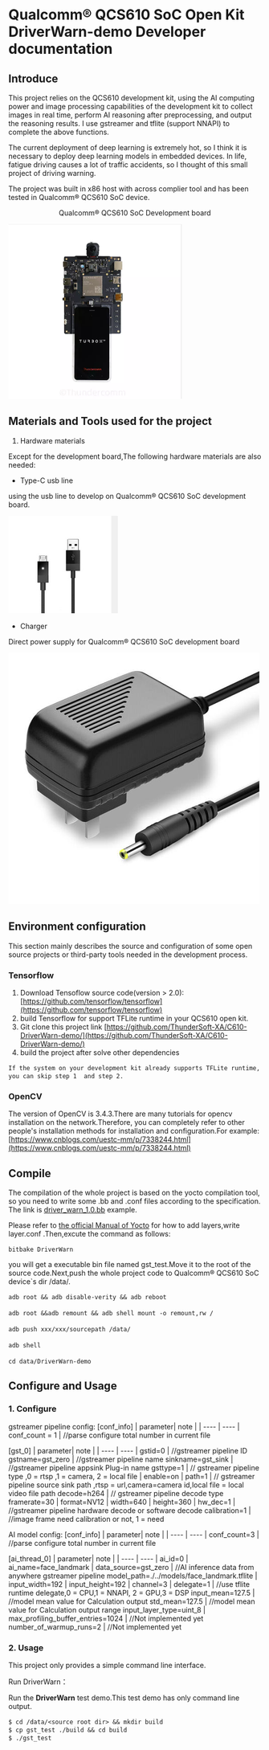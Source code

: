 # Qualcomm® QCS610 SoC Open Kit DriverWarn-demo Developer documentation

## Introduce

This project relies on the QCS610 development kit, using the AI computing power and image processing capabilities of the development kit to collect images in real time, perform AI reasoning after preprocessing, and output the reasoning results. I use gstreamer and tflite (support NNAPI) to complete the above functions. 

The current deployment of deep learning is extremely hot, so I think it is necessary to deploy deep learning models in embedded devices. In life, fatigue driving causes a lot of traffic accidents, so I thought of this small project of driving warning.

The project was built in x86 host with across complier tool and has been tested in Qualcomm® QCS610 SoC device.

<center>Qualcomm® QCS610 SoC Development board</center>

![Turbox C610  Development board](./res/QCS610.png)

## Materials and Tools used for the project

1. Hardware materials

Except for the development board,The following hardware materials are also needed:

* Type-C usb line

using the usb line to develop on Qualcomm® QCS610 SoC development board.

![usb line](./res/usb.png )

* Charger

Direct power supply for Qualcomm® QCS610 SoC development board

![charger](./res/charger.jpg )


## Environment configuration

This section mainly describes the source and configuration of some open source projects or third-party tools needed in the development process.


### Tensorflow

1. Download Tensoflow source code(version > 2.0):
   [https://github.com/tensorflow/tensorflow](https://github.com/tensorflow/tensorflow)
2. build Tensorflow for support TFLite runtime in your QCS610 open kit.
3. Git clone this project link [https://github.com/ThunderSoft-XA/C610-DriverWarn-demo/](https://github.com/ThunderSoft-XA/C610-DriverWarn-demo/)
4. build the project after solve other dependencies 

```
If the system on your development kit already supports TFLite runtime, you can skip step 1  and step 2.
```


### OpenCV

The version of OpenCV is 3.4.3.There are many tutorials for opencv installation on the network.Therefore, you can completely refer to other people's installation methods for installation and configuration.For example:[https://www.cnblogs.com/uestc-mm/p/7338244.html](https://www.cnblogs.com/uestc-mm/p/7338244.html)

## Compile

The compilation of the whole project is based on the yocto compilation tool, so you need to write some .bb and .conf files according to the specification. The link is [driver_warn_1.0.bb](https://github.com/ThunderSoft-XA/C610-DriverWarn-demo/blob/master/C610-DriverWarn-demo/driver_warn_1.0.bb) example.

Please refer to [the official Manual of Yocto](https://www.yoctoproject.org) for how to add layers,write layer.conf .Then,excute the command as follows:

```
bitbake DriverWarn
```

you will get a  executable bin file named gst_test.Move it to the root of the source code.Next,push the whole project code to Qualcomm® QCS610 SoC device`s dir /data/.

```
adb root && adb disable-verity && adb reboot

adb root &&adb remount && adb shell mount -o remount,rw /

adb push xxx/xxx/sourcepath /data/

adb shell

cd data/DriverWarn-demo
```

## Configure and Usage

### 1. Configure

gstreamer pipeline config:
[conf_info]
| parameter| note |
| ---- | ---- | 
conf_count = 1   |  //parse configure total number in current file

[gst_0]
| parameter| note |
| ---- | ---- | 
gstid=0             |       //gstreamer pipeline  ID
gstname=gst_zero    |  //gstreamer pipeline name
sinkname=gst_sink  |  //gstreamer pipeline appsink Plug-in name
gsttype=1          |             // gstreamer pipeline type ,0 = rtsp ,1 = camera, 2 = local file |
enable=on |
path=1     |                        // gstreamer pipeline source sink path ,rtsp = url,camera=camera id,local file = local video file path
decode=h264  |              // gstreamer pipeline decode type
framerate=30 | 
format=NV12 |
width=640 | 
height=360 |
hw_dec=1     |                //gstreamer pipeline hardware decode or software decode
calibration=1  |             //image frame need calibration or not, 1 = need

AI model config:
[conf_info]
| parameter| note |
| ---- | ---- | 
conf_count=3      |      //parse configure total number in current file

[ai_thread_0]
| parameter| note |
| ---- | ---- | 
ai_id=0 |
ai_name=face_landmark  |
data_source=gst_zero        |           //AI inference data from anywhere gstreamer pipeline
model_path=./../models/face_landmark.tflite  | 
input_width=192   | 
input_height=192  | 
channel=3   | 
delegate=1                     |                     //use tflite runtime delegate,0 = CPU,1 = NNAPI, 2 = GPU,3 = DSP
input_mean=127.5    |                     //model mean value for Calculation output 
std_mean=127.5           |                  //model mean value for Calculation output range 
input_layer_type=uint_8  | 
max_profiling_buffer_entries=1024  |  //Not implemented yet 
number_of_warmup_runs=2  |   //Not implemented yet 

### 2. Usage

This project only provides a simple command line interface.

Run DriverWarn：

Run the **DriverWarn** test demo.This test demo has only command line output.

```
$ cd /data/<source root dir> && mkdir build
$ cp gst_test ./build && cd build
$ ./gst_test
```
